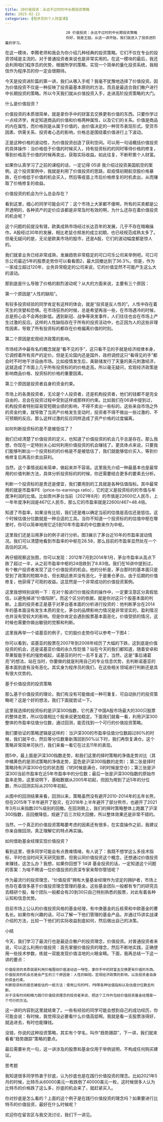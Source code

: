 ```yaml
---
title: 20价值投资：永远不过时的中长期投资策略
date: 2025-02-22
categories: [程序员的个人财富课]
---
```

```text
                            20 价值投资：永远不过时的中长期投资策略
                            你好，我是王喆。从这一讲开始，我们就进入了投资进阶篇的学习。
```

在这一模块，李腾老师和我会为你介绍几种经典的投资策略。它们不仅在专业的投资领域是主流的，对于普通投资者来说也是非常实用的。在这一模块的最后，我还会利用咱们程序员的优势，根据所学的策略，实现一个简单的量化投资系统，我相信作为程序员的你一定会很期待。

今天是投资进阶篇的第一讲，我们从哪入手呢？我毫不犹豫地选择了价值投资。因为价值投资不仅是一种反映了投资最基本原则的方法，而且是最适合我们散户进行中长期投资的策略。所以今天我们就从价值投资入手，走进高阶投资策略的大门。

什么是价值投资？

价值投资的本质很简单，就是拿你手中的财富去交换更有价值的东西。只要你学过一点经济学，肯定知道商品的价值和价格两种属性，以及它们的关系。价值是商品的内在属性，而价格则是从属于价值的，由价值决定的一种货币表现形式。受货币因素、供需关系、投资者心态的影响，价格总是围绕着价值进行上下波动。

正是这种价格的波动性，为价值投资创造了获利空间。可以用一句话概括价值投资的具体操作：当价格低于价值的时候买入，持有投资标的的同时等待价格的修复，等到价格高于价值的时候再卖出，获取实际收益。如此往复，不断积累个人财富。

如果你认真学习了之前的课程的话，一定记得 05讲 我介绍过投资美国航空的案例。这个投资案例中，我就是利用了价值投资的思路，趁疫情初期航空股价格暴跌，在价格低于价值的机会买入，然后等疫苗上市后价格修复的时机卖出，从而赚取了价格修复的收益。



价值投资的机会为什么总会存在？

看到这里，细心的同学可能会问了：这个市场上大家都不傻啊，所有的买卖都是公开透明的，各种资产的定价应该都是非常及时有效的啊，为什么还存在着价值投资的机会呢？

这个问题的前提没有错，欧美成熟市场经过长达百年的发展，几乎不存在暗箱操作。A股经过30年的发展，相比老鼠仓频发的成立初期，也已经规范成熟太多了。但毫无疑问的是，无论是欧美市场的股市，还是A股，它们的波动幅度都是惊人的。

我们就拿业务已经非常成熟，发展趋势非常稳定的可口可乐公司来举例吧。可口可乐公司最近5年的股票走势你可以看看图2，最大回撤达到了36.3%。但是，作为一家成立超过120年，业务异常稳定的公司来说，它的价值显然不可能产生这么大的波动。



那到底是什么导致了价格的剧烈波动呢？从大的方面来说，主要有三个原因：

第一个原因是“人性的缺陷”。

有较多投资经验的同学肯定有这样的体会，就是“投资是反人性的”。人性中存在着天生的贪婪和恐惧。在市场狂热的时候，总是希望再涨一些，在市场遇冷的时候，总是担心会不会再创新低。遇到新冠、战争等突发事件，人们往往也会在市场上产生过激的反应。这样的人性缺陷存在于所有的投资活动中，也正因为人的这些非理性因素，导致了所有投资标的都存在价格偏离价值的时刻。

第二个原因是宏观经济政策的影响。

市场经济中最有名的概念就是“看不见的手”，这只看不见的手就是经济规律本身，它调控着所有资产的定价。但是无论国内还是国外，政府调控这只“看得见的手”都会时不时地干涉自由市场。比如疫情发生后，美联储发行了天量的美元刺激经济，这就造成了市面上几乎所有投资标的的价格走高。所以毫无疑问，宏观经济政策是影响商品价格、投资标的价格的重要因素。

第三个原因是投资者自身的资金约束。

市场上的各类投资者，无论是个人投资者，还是机构投资者，他们的钱都不是完全自由的，总会在投资过程中受到这样或那样的约束。比如我们在06讲中提到过，机构投资者特别容易受短期业绩的影响，不得不卖出一些标的。这些来自市场之外的资金约束，就导致了当资产价格发生变动时，投资者不得不做出一些过激的、不可预期的反应。那么这样过激的反应同样造成了资产价格的过度偏离。

如何判断投资标的是不是被低估了？

我们已经清楚了价值投资的定义，也知道了价值投资的机会几乎总是存在。那么我想，你现在一定特别关心如何利用价值投资的机会赚钱了。更具体点来说，只要我们能够判断出一个投资标的的价格是不是被低估了，我们就能够低价买入，等到价格修复后再高价卖出获利。

当然，这个事情说起来简单，做起来并不容易。这里我先介绍一种最基本也是最常用的价值判断方法，具体分析投资标的的时候，你还需要结合更多的要素去分析。

判断一个投资标的是贵还是便宜，我们要用到的工具就是各种估值指标。其中最常用的就是市盈率PE（price-to-earnings ratio），它的定义是投资标的的市值与年度净利润的比值。比如贵州茅台当前（2021年8月）的市值是22600亿人民币，上一年年度净利润是467亿人民币，那么它的市盈率就是22600/467=48.4倍。

知道了市盈率，如果没有比较，我们还是难以确定当前的估值是高估还是低估。这个时候估值分位数就是一种合适的工具。当你不知道一个投资标的的估值中枢在哪里时，你可以简单地用它近5到10年市盈率的中位数来作为中枢。

这里我们还是沿用茅台的例子进行分析。图3展示了茅台近10年的市盈率波动情况。我们可以清楚地看到市盈率的中枢在28.58，那么目前的市盈率显然处在一个高估的区间。



再仔细观察这张图，你可以发现：2012年7月到2014年1月，茅台市盈率从高点下跌了超过一半，从之前市盈率中枢的24倍跌到了8.83倍。我们在16讲中提到过，有个散户投资者发现了这个价值投资的机会。他的分析是，茅台那时的基本面只是受到了政策的短期冲击，但长期远景并没有恶化，于是重仓茅台。由于后期的价值修复，他获得了可观的收益。这显然是一个非常成功的价值投资案例。

这里我想特别说明一下：在对个股进行价值投资的操作中，一定要注意区分真假低估，以避免掉进“价值陷阱”。而这个区分的依据，就是你对这只个股基本面的判断。上面的投资者正是基于对茅台基本面的分析进行投资的：他判断茅台在2014年的基本面没有发生本质的变化，茅台的品牌影响力情况是非常坚实的，盈利情况也并没有受较大的影响。但是你肯定会遇到股票基本面恶化，价值受损的情况，这时候也需要你做出敏锐的觉察和判断。

这里我再举一个诺基亚的例子，它的股价走势你可以参考一下图4：



你可以看到，诺基亚的股票在2007年到2008年经历了大幅的下跌，这到底是价值投资的机会，还是诺基亚价值的永久性贬值？站在今天的我们都知道，随着安卓和苹果智能手机的强势崛起，诺基亚的时代一去不复返了。当然，这是“事后诸葛亮”的想法，站在当时，你要做的就是利用自己的专业信息优势，去判断诺基亚的基本面到底有没有恶化。其实身为程序员的我们，在这些相关领域进行判断还是具有很大优势的。

基于价值投资的投资策略

那么基于价值投资的理论，我们有没有可能做成一种可重复、可自动执行的投资策略呢？这是个好的想法，我们下面就尝试一下。

这里我选择的投资标的是沪深300指数，它代表了中国A股市场最大的300只股票的整体走势，所以估值相比个股来说更加稳定。下面我们就看一看，利用沪深300整体的市盈率估值分位数，通过回测，能否找到一个可行的价值投资策略。

我们要验证的策略逻辑是这样的：当沪深300的市盈率估值分位数超过80%的时候，我们就平仓，然后等分位数重新落回到50%以下时，我们再恢复满仓。这个策略非常简单可执行，我们来看一看它在过去11年的表现。



图5中，最上面是沪深300指数走势，和我们这里的择时策略的净值走势对比（其中橘黄色的是测试策略的净值走势，蓝色是沪深300指数的走势）；第二张是择时策略持有沪深300仓位的状态图（1的时候是满仓，0的时候是空仓）；第三张是沪深300当前市盈率在近5年市盈率中的分位数；最后一张是沪深300指数的原始市盈率走势。这里说明下，基础数据从2005年初起，但因为用到了近5年的分位数，所以回测实际从2010年初起。

从图中的回测结果来看，回测以来，策略虽然没有避开2010-2014年的五年长熊，但在2015年下半年避开了股灾，在2018年上半年避开了部分熊市，也避开了2021年3月以来指数20%级别的回撤。在回测期上，我们的择时策略整体上跑赢了沪深300指数，且回撤降低，规避了后三次较大回撤，所以整体效果还是非常不错的。



当然，一个真正的价值投资策略要考虑的因素还有很多，在实盘操作之前，我建议你亲自做回测，真正理解它的特点再实操。

如何借助基金经理实现价值投资？

看到这里，很多同学可能会有点畏难情绪，有人说了：我既不想学这么多技术指标，平时也没时间天天研究股票，但我认同价值投资这个概念，还想通过价值投资来赚钱，这怎么办？我想，如果你回想下 14讲 基金投资的话，一定知道这个问题的答案：为啥不聘请一位价值投资的资深专家来帮你管钱呢？

作为最流行的投资理念，“价值投资”拥有大量基金经理作为坚定的拥护者，市场上也存在着很多基于价值投资理念管理的基金。这些基金团队一般都有专门的研究员去精研个股，每个团队一般都会有20到30只自己特别熟悉的股票，对此有着各种认知和信息优势。

目前市场上公认的价值投资风格的基金经理，有中庚基金的丘栋荣和中欧基金的曹名长。如果你有兴趣的话，可以了解一下他们管理的基金产品，并通过15讲实战课介绍的方法，比较一下他们的实际收益到底如何，然后做出自己的决策。

小结

今天，我们学习了最流行也是最适合散户的投资理念，价值投资。对普通投资者来说，可以这么利用价值投资：首先掌握价值投资的理念，然后不断地实践，正确使用一些技术参数，练就一双能发现价值洼地的火眼金睛。下面，我再总结一下这一讲的要点：


```text
价值投资的本质就是利用价格围绕价值波动这一特性，拿你手中的财富去交换更有价值的东西。
价值投资的机会总是会产生的三个原因是：人性的缺陷，宏观经济政策的影响，以及投资者自身的资金约束。
判断投资标的是否被低估的一般方法：使用公司的PE、PB等各种估值指标以及估值分位数去判断。
对于没有时间和精力践行价值投资理念的投资者来说，把这个工作外包给价值投资基金经理是一个可行的方法。
```


这一讲的内容到这里就结束了。一些有经验的同学可能会想到自己的成功经历，你可能会说：有时候，我觉得没必要看什么价值高低啊。我就是看一支股票涨得好，就追进去，有时也能赚钱。

没错，你说的这种投资策略，其实有个学名，叫作“趋势跟踪”，下一讲，我们就来看看“趋势跟踪”策略的要点。

最后需要补充一句，这一讲涉及的股票和基金仅用于举例说明，不构成任何购买建议。

思考题

我知道很多同学热衷于抄底，认为抄底也是在践行价值投资的理念。比如2021年5月的时候，比特币从60000美元一枚跌倒了40000美元一枚，这时候很多人认为比特币的价格跌了这么多，抄底的机会来了，就赶紧买入。

你对抄底是怎么看的？上面的这个例子是在践行价值投资的理念吗？如果要进行比特币的价值投资，最好在什么时候呢？

欢迎你在留言区与我交流讨论，我们下一讲见。

                        
                        
                            